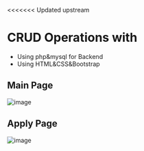 <<<<<<< Updated upstream
# CRUD Operations with 
- Using php&mysql for Backend
- Using HTML&CSS&Bootstrap

## Main Page
![image](https://github.com/user-attachments/assets/a5360243-3632-4316-a2e6-032446a5049b)

## Apply Page

![image](https://github.com/user-attachments/assets/86fb7a18-497b-41f1-b865-19b7421e5f4c)
